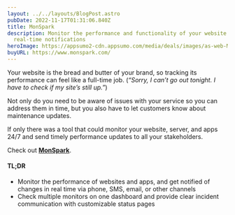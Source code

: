 ```yaml
---
layout: ../../layouts/BlogPost.astro
pubDate: 2022-11-17T01:31:06.840Z
title: MonSpark
description: Monitor the performance and functionality of your website with
  real-time notifications
heroImage: https://appsumo2-cdn.appsumo.com/media/deals/images/as-web-MonSpark.png?width=1352
buyURL: https://www.monspark.com/
---
```

Your website is the bread and butter of your brand, so tracking its performance can feel like a full-time job. (*“Sorry, I can’t go out tonight. I have to check if my site’s still up.”*)

Not only do you need to be aware of issues with your service so you can address them in time, but you also have to let customers know about maintenance updates.

If only there was a tool that could monitor your website, server, and apps 24/7 and send timely performance updates to all your stakeholders.

Check out **[MonSpark](https://www.monspark.com/)**.

#### TL;DR

* Monitor the performance of websites and apps, and get notified of changes in real time via phone, SMS, email, or other channels
* Check multiple monitors on one dashboard and provide clear incident communication with customizable status pages